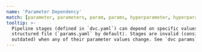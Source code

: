 ```yaml
---
name: 'Parameter Dependency'
match: [parameter, parameters, param, params, hyperparameter, hyperparameters]
tooltip: >-
  Pipeline stages (defined in `dvc.yaml`) can depend on specific values inside a
  structured file (`params.yaml` by default). Stages are invalid (considered
  outdated) when any of their parameter values change. See `dvc params`.
---
```

